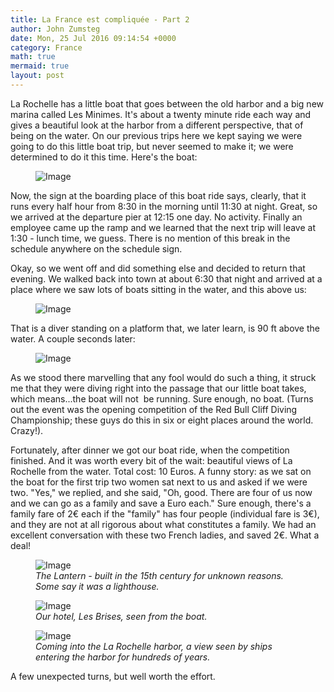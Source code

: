 ```yaml
---
title: La France est compliquée - Part 2
author: John Zumsteg
date: Mon, 25 Jul 2016 09:14:54 +0000
category: France
math: true
mermaid: true
layout: post
---
```

La Rochelle has a little boat that goes between the old harbor and a big new marina called Les Minimes. It's about a twenty minute ride each way and gives a beautiful look at the harbor from a different perspective, that of being on the water. On our previous trips here we kept saying we were going to do this little boat trip, but never seemed to make it; we were determined to do it this time. Here's the boat:

<figure>
	<img src="{{"/assets/images/2016/07/DSC04894.jpg" | prepend: site.baseurl | prepend: site.url }}" alt="Image" />
	<figcaption></figcaption>
</figure>



Now, the sign at the boarding place of this boat ride says, clearly, that it runs every half hour from 8:30 in the morning until 11:30 at night. Great, so we arrived at the departure pier at 12:15 one day. No activity. Finally an employee came up the ramp and we learned that the next trip will leave at 1:30 - lunch time, we guess. There is no mention of this break in the schedule anywhere on the schedule sign.

Okay, so we went off and did something else and decided to return that evening. We walked back into town at about 6:30 that night and arrived at a place where we saw lots of boats sitting in the water, and this above us:

<figure>
	<img src="{{"/assets/images/2016/07/DSC04842.jpg" | prepend: site.baseurl | prepend: site.url }}" alt="Image" />
	<figcaption></figcaption>
</figure>



That is a diver standing on a platform that, we later learn, is 90 ft above the water. A couple seconds later:

<figure>
	<img src="{{"/assets/images/2016/07/DSC04843.jpg" | prepend: site.baseurl | prepend: site.url }}" alt="Image" />
	<figcaption></figcaption>
</figure>



As we stood there marvelling that any fool would do such a thing, it struck me that they were diving right into the passage that our little boat takes, which means...the boat will not  be running. Sure enough, no boat. (Turns out the event was the opening competition of the Red Bull Cliff Diving Championship; these guys do this in six or eight places around the world. Crazy!).

Fortunately, after dinner we got our boat ride, when the competition finished. And it was worth every bit of the wait: beautiful views of La Rochelle from the water. Total cost: 10 Euros. A funny story: as we sat on the boat for the first trip two women sat next to us and asked if we were two. "Yes," we replied, and she said, "Oh, good. There are four of us now and we can go as a family and save a Euro each." Sure enough, there's a family fare of 2€ each if the "family" has four people (individual fare is 3€), and they are not at all rigorous about what constitutes a family. We had an excellent conversation with these two French ladies, and saved 2€. What a deal!

<figure>
	<img src="{{"/assets/images/2016/07/DSC04861.jpg" | prepend: site.baseurl | prepend: site.url }}" alt="Image" />
	<figcaption><em>The Lantern - built in the 15th century for unknown reasons. Some say it was a lighthouse.</em></figcaption>
</figure>



<figure>
	<img src="{{"/assets/images/2016/07/DSC04862.jpg" | prepend: site.baseurl | prepend: site.url }}" alt="Image" />
	<figcaption><em>Our hotel, Les Brises, seen from the boat.</em></figcaption>
</figure>



<figure>
	<img src="{{"/assets/images/2016/07/DSC04857.jpg" | prepend: site.baseurl | prepend: site.url }}" alt="Image" />
	<figcaption><em>Coming into the La Rochelle harbor, a view seen by ships entering the harbor for hundreds of years.</em></figcaption>
</figure>



A few unexpected turns, but well worth the effort.
